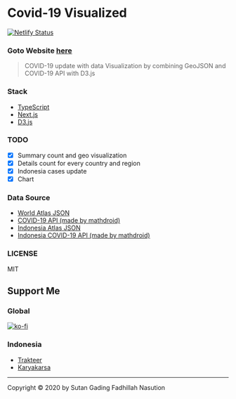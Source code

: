 # Covid-19 Visualized

[![Netlify Status](https://api.netlify.com/api/v1/badges/50106a8f-ac07-47fa-97b8-6652f1c00f75/deploy-status)](https://app.netlify.com/sites/brave-ptolemy-6ebec8/deploys)

### Goto Website [here](https://covid19.sutanlab.id)

> COVID-19 update with data Visualization by combining GeoJSON and COVID-19 API with D3.js

### Stack
- [TypeScript](https://www.typescriptlang.org/)
- [Next.js](https://nextjs.org/)
- [D3.js](https://d3js.org/)

### TODO
- [x] Summary count and geo visualization
- [x] Details count for every country and region
- [x] Indonesia cases update
- [x] Chart

### Data Source
- [World Atlas JSON](https://github.com/topojson/world-atlas)
- [COVID-19 API (made by mathdroid)](https://github.com/mathdroid/covid-19-api)
- [Indonesia Atlas JSON](https://github.com/ghapsara/indonesia-atlas)
- [Indonesia COVID-19 API (made by mathdroid)](https://github.com/mathdroid/indonesia-covid-19-api)

### LICENSE
MIT

## Support Me
### Global
[![ko-fi](https://www.ko-fi.com/img/githubbutton_sm.svg)](https://ko-fi.com/B0B71P7PB)
### Indonesia
- [Trakteer](https://trakteer.id/sutanlab)
- [Karyakarsa](https://karyakarsa.com/sutanlab)

---

Copyright © 2020 by Sutan Gading Fadhillah Nasution
